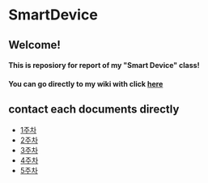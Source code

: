 SmartDevice
=========
Welcome!
----------
#### This is reposiory for report of my "Smart Device" class!   
#### You can go directly to my wiki with click [here][wiki]
## contact each documents directly
* [1주차][1]
* [2주차][2]
* [3주차][3]
* [4주차][4]
* [5주차][5]
















[wiki]: https://github.com/KimIl0207/SmartDevice/wiki
[1]: https://github.com/KimIl0207/SmartDevice/wiki/1%EC%A3%BC%EC%B0%A8-%E2%80%90-%EC%8A%A4%EB%A7%88%ED%8A%B8-%EB%94%94%EB%B0%94%EC%9D%B4%EC%8A%A4(Smart-Deivce)%EB%9E%80%3F
[2]: https://github.com/KimIl0207/SmartDevice/wiki/2%EC%A3%BC%EC%B0%A8%E2%80%90%EA%B8%B0%EB%B3%B8-%EC%85%8B%EC%97%85-%EB%B0%8F-%EA%B0%84%EB%8B%A8%ED%95%9C-%EC%8B%A4%EC%8A%B5
[3]: https://github.com/KimIl0207/SmartDevice/wiki/3%EC%A3%BC%EC%B0%A8-%E2%80%90-LED-%EC%A0%90%EB%93%B1-%EC%8B%A4%EC%8A%B5
[4]: https://github.com/KimIl0207/SmartDevice/wiki/4%EC%A3%BC%EC%B0%A8%E2%80%90%EB%B8%94%EB%A3%A8%ED%88%AC%EC%8A%A4-%ED%86%B5%EC%8B%A0%EC%9D%84-%EC%9D%B4%EC%9A%A9%ED%95%9C-RGB-LED-%EC%A0%90%EB%93%B1
[5]: https://github.com/KimIl0207/SmartDevice/wiki/5%EC%A3%BC%EC%B0%A8-%E2%80%90-%EC%9B%B9-%EC%84%9C%EB%B2%84%EB%A5%BC-%EC%9D%B4%EC%9A%A9%ED%95%9C-%EC%8B%A4%EC%8A%B5
